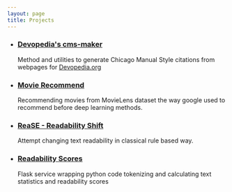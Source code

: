 ```yaml
---
layout: page
title: Projects 
---
```


* ### [Devopedia's cms-maker](https://github.com/DevopediaOrg/cms-maker/)
    Method and utilities to generate Chicago Manual Style citations from webpages for [Devopedia.org](https://devopedia.org)   
* ### [Movie Recommend](https://github.com/Abhishek-P/movie-recommend)
    Recommending movies from MovieLens dataset the way google used to recommend before deep learning methods. 
* ### [ReaSE - Readability Shift](https://github.com/Abhishek-P/ReaSE)
    Attempt changing text readability in classical rule based way. 
* ### [Readability Scores](https://github.com/Abhishek-P/ReadabilityScores)
    Flask service wrapping python code tokenizing and calculating text statistics and readability scores
 